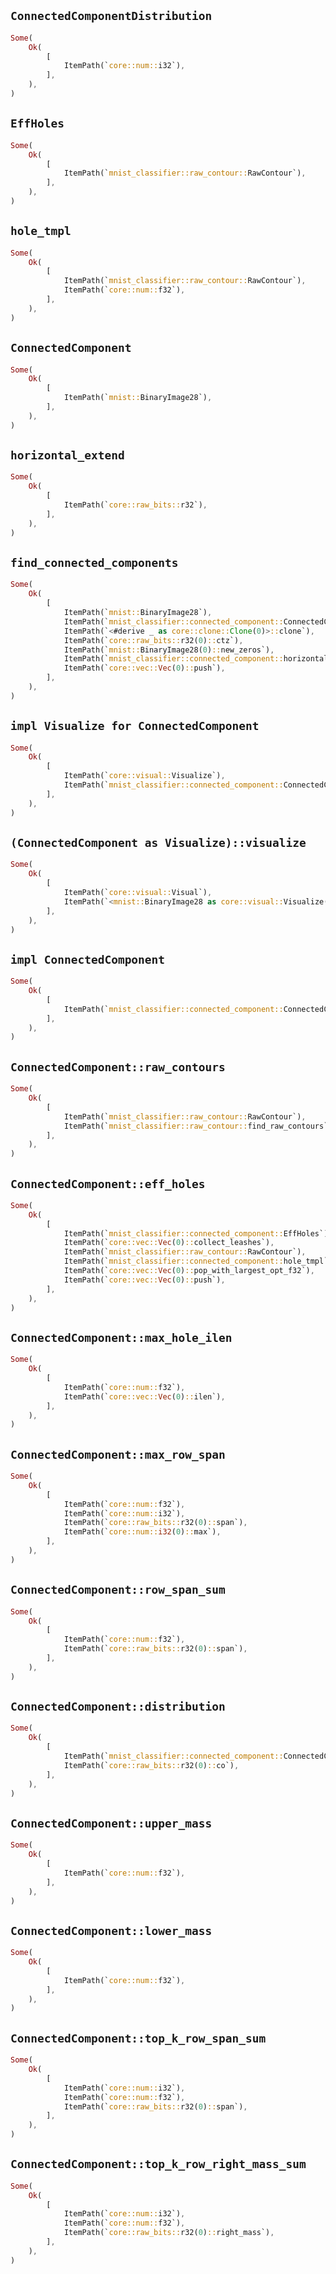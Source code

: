 ## `ConnectedComponentDistribution`

```rust
Some(
    Ok(
        [
            ItemPath(`core::num::i32`),
        ],
    ),
)
```

## `EffHoles`

```rust
Some(
    Ok(
        [
            ItemPath(`mnist_classifier::raw_contour::RawContour`),
        ],
    ),
)
```

## `hole_tmpl`

```rust
Some(
    Ok(
        [
            ItemPath(`mnist_classifier::raw_contour::RawContour`),
            ItemPath(`core::num::f32`),
        ],
    ),
)
```

## `ConnectedComponent`

```rust
Some(
    Ok(
        [
            ItemPath(`mnist::BinaryImage28`),
        ],
    ),
)
```

## `horizontal_extend`

```rust
Some(
    Ok(
        [
            ItemPath(`core::raw_bits::r32`),
        ],
    ),
)
```

## `find_connected_components`

```rust
Some(
    Ok(
        [
            ItemPath(`mnist::BinaryImage28`),
            ItemPath(`mnist_classifier::connected_component::ConnectedComponent`),
            ItemPath(`<#derive _ as core::clone::Clone(0)>::clone`),
            ItemPath(`core::raw_bits::r32(0)::ctz`),
            ItemPath(`mnist::BinaryImage28(0)::new_zeros`),
            ItemPath(`mnist_classifier::connected_component::horizontal_extend`),
            ItemPath(`core::vec::Vec(0)::push`),
        ],
    ),
)
```

## `impl Visualize for ConnectedComponent`

```rust
Some(
    Ok(
        [
            ItemPath(`core::visual::Visualize`),
            ItemPath(`mnist_classifier::connected_component::ConnectedComponent`),
        ],
    ),
)
```

## `(ConnectedComponent as Visualize)::visualize`

```rust
Some(
    Ok(
        [
            ItemPath(`core::visual::Visual`),
            ItemPath(`<mnist::BinaryImage28 as core::visual::Visualize(0)>::visualize`),
        ],
    ),
)
```

## `impl ConnectedComponent`

```rust
Some(
    Ok(
        [
            ItemPath(`mnist_classifier::connected_component::ConnectedComponent`),
        ],
    ),
)
```

## `ConnectedComponent::raw_contours`

```rust
Some(
    Ok(
        [
            ItemPath(`mnist_classifier::raw_contour::RawContour`),
            ItemPath(`mnist_classifier::raw_contour::find_raw_contours`),
        ],
    ),
)
```

## `ConnectedComponent::eff_holes`

```rust
Some(
    Ok(
        [
            ItemPath(`mnist_classifier::connected_component::EffHoles`),
            ItemPath(`core::vec::Vec(0)::collect_leashes`),
            ItemPath(`mnist_classifier::raw_contour::RawContour`),
            ItemPath(`mnist_classifier::connected_component::hole_tmpl`),
            ItemPath(`core::vec::Vec(0)::pop_with_largest_opt_f32`),
            ItemPath(`core::vec::Vec(0)::push`),
        ],
    ),
)
```

## `ConnectedComponent::max_hole_ilen`

```rust
Some(
    Ok(
        [
            ItemPath(`core::num::f32`),
            ItemPath(`core::vec::Vec(0)::ilen`),
        ],
    ),
)
```

## `ConnectedComponent::max_row_span`

```rust
Some(
    Ok(
        [
            ItemPath(`core::num::f32`),
            ItemPath(`core::num::i32`),
            ItemPath(`core::raw_bits::r32(0)::span`),
            ItemPath(`core::num::i32(0)::max`),
        ],
    ),
)
```

## `ConnectedComponent::row_span_sum`

```rust
Some(
    Ok(
        [
            ItemPath(`core::num::f32`),
            ItemPath(`core::raw_bits::r32(0)::span`),
        ],
    ),
)
```

## `ConnectedComponent::distribution`

```rust
Some(
    Ok(
        [
            ItemPath(`mnist_classifier::connected_component::ConnectedComponentDistribution`),
            ItemPath(`core::raw_bits::r32(0)::co`),
        ],
    ),
)
```

## `ConnectedComponent::upper_mass`

```rust
Some(
    Ok(
        [
            ItemPath(`core::num::f32`),
        ],
    ),
)
```

## `ConnectedComponent::lower_mass`

```rust
Some(
    Ok(
        [
            ItemPath(`core::num::f32`),
        ],
    ),
)
```

## `ConnectedComponent::top_k_row_span_sum`

```rust
Some(
    Ok(
        [
            ItemPath(`core::num::i32`),
            ItemPath(`core::num::f32`),
            ItemPath(`core::raw_bits::r32(0)::span`),
        ],
    ),
)
```

## `ConnectedComponent::top_k_row_right_mass_sum`

```rust
Some(
    Ok(
        [
            ItemPath(`core::num::i32`),
            ItemPath(`core::num::f32`),
            ItemPath(`core::raw_bits::r32(0)::right_mass`),
        ],
    ),
)
```
